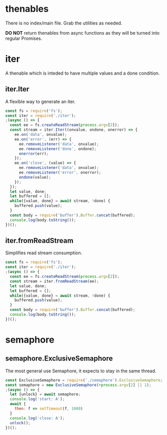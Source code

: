 # thenables

There is no index/main file. Grab the utilities as needed.

**DO NOT** return thenables from async functions as they will be turned into regular Promises.

# iter

A thenable which is inteded to have multiple values and a done condition.

## iter.Iter

A flexible way to generate an iter.

```js
const fs = require('fs');
const iter = require('./iter');
;(async () => {
  const ee = fs.createReadStream(process.argv[2]);
  const stream = iter.Iter((onvalue, ondone, onerror) => {
    ee.on('data', onvalue);
    ee.on('error', (err) => {
      ee.removeListener('data', onvalue);
      ee.removeListener('done', ondone);
      onerror(err);
    });
    ee.on('close', (value) => {
      ee.removeListener('data', onvalue);
      ee.removeListener('error', onerror);
      ondone(value);
    });
  });
  let value, done;
  let buffered = [];
  while({value, done} = await stream, !done) {
    buffered.push(value);
  }
  const body = require('buffer').Buffer.concat(buffered);
  console.log(body.toString());
})();
```

## iter.fromReadStream

Simplifies read stream consumption.

```js
const fs = require('fs');
const iter = require('./iter');
;(async () => {
  const ee = fs.createReadStream(process.argv[2]);
  const stream = iter.fromReadStream(ee);
  let value, done;
  let buffered = [];
  while({value, done} = await stream, !done) {
    buffered.push(value);
  }
  const body = require('buffer').Buffer.concat(buffered);
  console.log(body.toString());
})();
```

# semaphore

## semaphore.ExclusiveSemaphore

The most general use Semaphore, it expects to stay in the same thread.

```js
const ExclusiveSemaphore = require('./semaphore').ExclusiveSemaphore;
const semaphore = new ExclusiveSemaphore(+process.argv[2] || 1);
;(async () => {
  let {unlock} = await semaphore;
  console.log('start: A');
  await {
    then: f => setTimeout(f, 1000)
  }
  console.log('close: A');
  unlock();
})();
```
